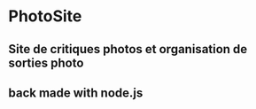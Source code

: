 # PhotoSite

## Site de critiques photos et organisation de sorties photo

## back made with node.js
